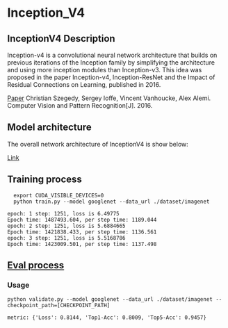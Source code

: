 # Inception_V4

## InceptionV4 Description

Inception-v4 is a convolutional neural network architecture that builds on previous iterations of the Inception family by simplifying the architecture and using more inception modules than Inception-v3. This idea was proposed in the paper Inception-v4, Inception-ResNet and the Impact of Residual Connections on Learning, published in 2016.

[Paper](https://arxiv.org/pdf/1602.07261.pdf) Christian Szegedy, Sergey Ioffe, Vincent Vanhoucke, Alex Alemi. Computer Vision and Pattern Recognition[J]. 2016.

## Model architecture
The overall network architecture of InceptionV4 is show below:

[Link](https://arxiv.org/pdf/1602.07261.pdf)

## Training process

```shell
  export CUDA_VISIBLE_DEVICES=0
  python train.py --model googlenet --data_url ./dataset/imagenet
```

```text
epoch: 1 step: 1251, loss is 6.49775
Epoch time: 1487493.604, per step time: 1189.044
epoch: 2 step: 1251, loss is 5.6884665
Epoch time: 1421838.433, per step time: 1136.561
epoch: 3 step: 1251, loss is 5.5168786
Epoch time: 1423009.501, per step time: 1137.498
```

## [Eval process](#contents)

### Usage

```shell
python validate.py --model googlenet --data_url ./dataset/imagenet --checkpoint_path=[CHECKPOINT_PATH]
```

```text
metric: {'Loss': 0.8144, 'Top1-Acc': 0.8009, 'Top5-Acc': 0.9457}
```
